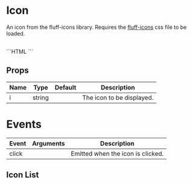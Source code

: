 # Icon

An icon from the fluff-icons library. Requires the [fluff-icons](/get-started/icon-font) css file to be loaded.

<br />

<div class="example-icons">
  <FLIcon i="arrow-right"/>
  <FLIcon i="package"/>
  <FLIcon i="gift"/>
  <FLIcon i="information"/>
</div>

<SourceCode>
```HTML
<FLIcon i="arrow-right"/>
<FLIcon i="package"/>
<FLIcon i="gift"/>
<FLIcon i="information"/>
```
</SourceCode>

## Props

<div class="prop_table">

| Name | Type          | Default | Description               |
| ---- | ------------- | ------- | ------------------------- |
| i    | <T>string</T> |         | The icon to be displayed. |

</div>

# Events

<div class="event_table">

| Event | Arguments | Description                       |
| ----- | --------- | --------------------------------- |
| click |           | Emitted when the icon is clicked. |

</div>

## Icon List

<IconList/>

<style lang="scss" scoped>
.example-icons > .icon {
  font-size: 32px !important;
}
</style>
